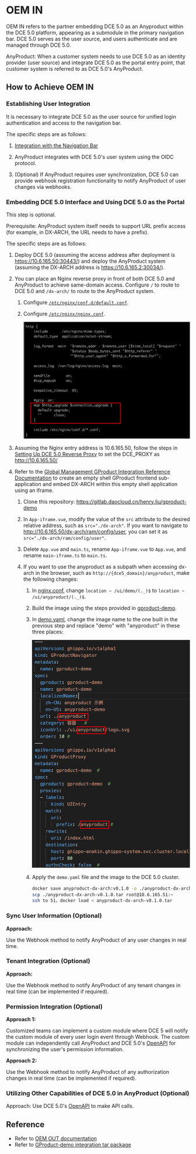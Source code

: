 # OEM IN

OEM IN refers to the partner embedding DCE 5.0 as an Anyproduct within the DCE 5.0 platform, appearing as a submodule in the primary navigation bar. DCE 5.0 serves as the user source, and users authenticate and are managed through DCE 5.0.

AnyProduct: When a customer system needs to use DCE 5.0 as an identity provider (user source) and integrate DCE 5.0 as the portal entry point, that customer system is referred to as DCE 5.0's AnyProduct.

## How to Achieve OEM IN

### Establishing User Integration

It is necessary to integrate DCE 5.0 as the user source for unified login authentication and access to the navigation bar.

The specific steps are as follows:

1. [Integration with the Navigation Bar](../gproduct/nav.md)

2. AnyProduct integrates with DCE 5.0's user system using the OIDC protocol.

3. (Optional) If AnyProduct requires user synchronization, DCE 5.0 can provide webhook registration functionality to notify AnyProduct of user changes via webhooks.

### Embedding DCE 5.0 Interface and Using DCE 5.0 as the Portal

This step is optional.

Prerequisite: AnyProduct system itself needs to support URL prefix access (for example, in DX-ARCH, the URL needs to have a prefix).

The specific steps are as follows:

1. Deploy DCE 5.0 (assuming the access address after deployment is https://10.6.165.50:30443/) and deploy the AnyProduct system (assuming the DX-ARCH address is https://10.6.165.2:30034/).

2. You can place an Nginx reverse proxy in front of both DCE 5.0 and AnyProduct to achieve same-domain access. Configure `/` to route to DCE 5.0 and `/dx-arch/` to route to the AnyProduct system.

    1. Configure [`/etc/nginx/conf.d/default.conf`](examples/default1.conf).
    2. Configure [`/etc/nginx/nginx.conf`](examples/nginx.conf).

        ![var](./images/oem-in01.png)

1. Assuming the Nginx entry address is 10.6.165.50, follow the steps in
   [Setting Up DCE 5.0 Reverse Proxy](../install/reverse-proxy.md) to set the DCE_PROXY as
   http://10.6.165.50/

2. Refer to the [Global Management GProduct Integration Reference Documentation](../gproduct/intro.md)
   to create an empty shell GProduct frontend sub-application and embed DX-ARCH within this
   empty shell application using an iframe.

    1. Clone this repository: https://gitlab.daocloud.cn/henry.liu/gproduct-demo

    2. In `App-iframe.vue`, modify the value of the `src` attribute to the desired relative address,
       such as `src="./dx-arch"`. If you want to navigate to http://10.6.165.50/dx-arch/ram/config/user,
       you can set it as `src="./dx-arch/ram/config/user"`.

    3. Delete `App.vue` and `main.ts`, rename `App-iframe.vue` to `App.vue`, and rename `main-iframe.ts` to `main.ts`.

    4. If you want to use the anyproduct as a subpath when accessing dx-arch in the browser,
       such as `http://{dce5_domain}/anyproduct`, make the following changes:

        1. In [nginx.conf](examples/nginx.conf), change `location ~ /ui/demo/(._)$` to `location ~ /ui/anyproduct/(._)$`.

        2. Build the image using the steps provided in [gproduct-demo](./demo.md).

        3. In [demo.yaml](./examples/demo.yaml), change the image name to the one built in the previous step
           and replace "demo" with "anyproduct" in these three places:
        
            ![yaml](./images/oem-in02.png)

        4. Apply the `demo.yaml` file and the image to the DCE 5.0 cluster.

            ```sh
            docker save anyproduct-dx-arch:v0.1.0 -o ./anyproduct-dx-arch-v0.1.0.tar
            scp ./anyproduct-dx-arch-v0.1.0.tar root@10.6.165.51:~
            ssh to 51，docker load < anyproduct-dx-arch-v0.1.0.tar
            ```

### Sync User Information (Optional)

**Approach:**

Use the Webhook method to notify AnyProduct of any user changes in real time.

### Tenant Integration (Optional)

**Approach:**

Use the Webhook method to notify AnyProduct of any tenant changes in real time (can be implemented if required).

### Permission Integration (Optional)

**Approach 1:**

Customized teams can implement a custom module where DCE 5 will notify the custom module of every user login event through Webhook. The custom module can independently call AnyProduct and DCE 5.0's [OpenAPI](https://docs.daocloud.io/openapi/) for synchronizing the user's permission information.

**Approach 2:**

Use the Webhook method to notify AnyProduct of any authorization changes in real time (can be implemented if required).

### Utilizing Other Capabilities of DCE 5.0 in AnyProduct (Optional)

Approach: Use DCE 5.0's [OpenAPI](https://docs.daocloud.io/openapi/) to make API calls.

## Reference

- Refer to [OEM OUT documentation](./oem-out.md)
- Refer to [GProduct-demo integration tar package](./examples/gproduct-demo-main.tar.gz)
